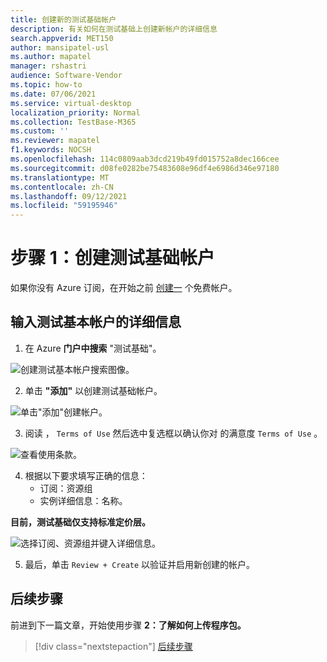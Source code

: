 ```yaml
---
title: 创建新的测试基础帐户
description: 有关如何在测试基础上创建新帐户的详细信息
search.appverid: MET150
author: mansipatel-usl
ms.author: mapatel
manager: rshastri
audience: Software-Vendor
ms.topic: how-to
ms.date: 07/06/2021
ms.service: virtual-desktop
localization_priority: Normal
ms.collection: TestBase-M365
ms.custom: ''
ms.reviewer: mapatel
f1.keywords: NOCSH
ms.openlocfilehash: 114c0809aab3dcd219b49fd015752a8dec166cee
ms.sourcegitcommit: d08fe0282be75483608e96df4e6986d346e97180
ms.translationtype: MT
ms.contentlocale: zh-CN
ms.lasthandoff: 09/12/2021
ms.locfileid: "59195946"
---
```

# <a name="step-1-create-a-test-base-account"></a>步骤 1：创建测试基础帐户

如果你没有 Azure 订阅，在开始之前 [创建一](https://azure.microsoft.com/free/) 个免费帐户。

## <a name="enter-details-for-test-base-account"></a>输入测试基本帐户的详细信息
 
1. 在 Azure **门户中搜索** "测试基础"。

![创建测试基本帐户搜索图像。](Media/CreateTestAccount1.png)

2. 单击 **"添加"** 以创建测试基础帐户。

![单击"添加"创建帐户。](Media/CreateTestAccount2.png)

3.  阅读 ， ```Terms of Use``` 然后选中复选框以确认你对 的满意度 ```Terms of Use``` 。

![查看使用条款。](Media/CreateTestAccount3.png)

4.  根据以下要求填写正确的信息： 
    -   订阅：资源组
    -   实例详细信息：名称。

**目前，测试基础仅支持标准定价层。**

![选择订阅、资源组并键入详细信息。](Media/CreateTestAccount4.png)

5.  最后，单击 ```Review + Create``` 以验证并启用新创建的帐户。

## <a name="next-steps"></a>后续步骤

前进到下一篇文章，开始使用步骤 **2：了解如何上传程序包。**
> [!div class="nextstepaction"]
> [后续步骤](uploadApplication.md)

<!---
Add button for next page
-->

